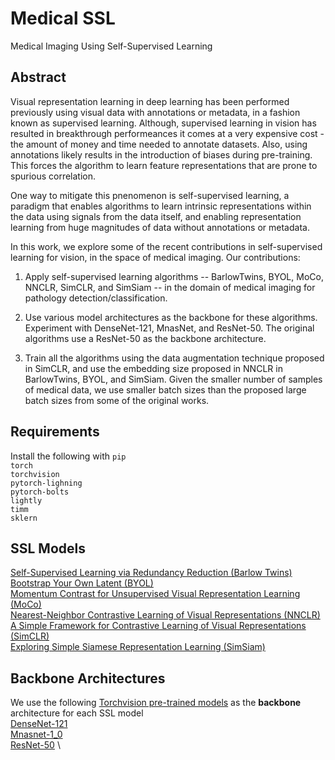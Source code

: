# Medical SSL
Medical Imaging Using Self-Supervised Learning

## Abstract
Visual representation learning in deep learning has been performed previously using visual data with annotations or metadata, in a fashion known as supervised learning.
Although, supervised learning in vision has resulted in breakthrough performeances it comes at a very expensive cost - the amount of money and time needed to annotate datasets. Also, using annotations likely results in the introduction of biases during pre-training. This forces the algorithm to learn feature representations that are prone to spurious correlation.

One way to mitigate this pnenomenon is self-supervised learning, a paradigm that enables algorithms to learn intrinsic representations within the data using signals from the data itself, and enabling representation learning from huge magnitudes of data without annotations or metadata.

In this work, we explore some of the recent contributions in self-supervised learning for vision, in the space of medical imaging. 
Our contributions:

1. Apply self-supervised learning algorithms -- BarlowTwins, BYOL, MoCo, NNCLR, SimCLR, and SimSiam -- in the domain of medical imaging for pathology detection/classification.

2. Use various model architectures as the backbone for these algorithms. Experiment with DenseNet-121, MnasNet, and ResNet-50. The original algorithms use a ResNet-50 as the backbone architecture.

3. Train all the algorithms using the data augmentation technique proposed in SimCLR, and use the embedding size proposed in NNCLR in BarlowTwins, BYOL, and SimSiam. Given the smaller number of samples of medical data, we use smaller batch sizes than the proposed large batch sizes from some of the original works.

## Requirements
Install the following with `pip` \
`torch` \
`torchvision` \
`pytorch-lighning` \
`pytorch-bolts` \
`lightly` \
`timm` \
`sklern`

## SSL Models
[Self-Supervised Learning via Redundancy Reduction (Barlow Twins)](https://arxiv.org/abs/2103.03230) \
[Bootstrap Your Own Latent (BYOL)](https://arxiv.org/abs/2006.07733) \
[Momentum Contrast for Unsupervised Visual Representation Learning (MoCo)](https://arxiv.org/abs/1911.05722) \
[Nearest-Neighbor Contrastive Learning of Visual Representations (NNCLR)](https://arxiv.org/abs/2104.14548) \
[A Simple Framework for Contrastive Learning of Visual Representations (SimCLR)](https://arxiv.org/abs/2002.05709) \
[Exploring Simple Siamese Representation Learning (SimSiam)](https://arxiv.org/abs/2011.10566)

## Backbone Architectures
We use the following [Torchvision pre-trained models](https://github.com/pytorch/vision) as the **backbone** architecture for each SSL model \
[DenseNet-121](https://arxiv.org/abs/1608.06993) \
[Mnasnet-1_0](https://arxiv.org/abs/1807.11626v3) \
[ResNet-50](https://arxiv.org/abs/1512.03385) \
